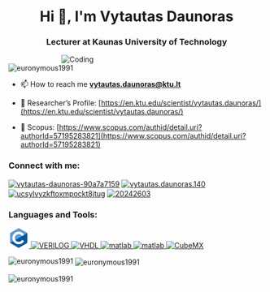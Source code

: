 <h1 align="center">Hi 👋, I'm Vytautas Daunoras</h1>
<h3 align="center">Lecturer at Kaunas University of Technology</h3>

<img align="right" alt="Coding" width="400" src="https://gist.githubusercontent.com/patevs/b007a0e98fb216438d4cbf559fac4166/raw/88f20c9d749d756be63f22b09f3c4ac570bc5101/programming.gif">
<p align="left"> <img src="https://komarev.com/ghpvc/?username=euronymous1991&label=Profile%20views&color=0e75b6&style=flat" alt="euronymous1991" /> </p>


- 📫 How to reach me **vytautas.daunoras@ktu.lt**

- 📄 Researcher’s Profile: [https://en.ktu.edu/scientist/vytautas.daunoras/](https://en.ktu.edu/scientist/vytautas.daunoras/)

- 📄 Scopus: [https://www.scopus.com/authid/detail.uri?authorId=57195283821](https://www.scopus.com/authid/detail.uri?authorId=57195283821)

<h3 align="left">Connect with me:</h3>
<p align="left">
<a href="https://linkedin.com/in/vytautas-daunoras-90a7a7159" target="blank"><img align="center" src="https://raw.githubusercontent.com/rahuldkjain/github-profile-readme-generator/master/src/images/icons/Social/linked-in-alt.svg" alt="vytautas-daunoras-90a7a7159" height="30" width="40" /></a>
<a href="https://fb.com/vytautas.daunoras.140" target="blank"><img align="center" src="https://raw.githubusercontent.com/rahuldkjain/github-profile-readme-generator/master/src/images/icons/Social/facebook.svg" alt="vytautas.daunoras.140" height="30" width="40" /></a>
<a href="https://www.youtube.com/c/ucsylvyzkftoxmpockt8jtug" target="blank"><img align="center" src="https://raw.githubusercontent.com/rahuldkjain/github-profile-readme-generator/master/src/images/icons/Social/youtube.svg" alt="ucsylvyzkftoxmpockt8jtug" height="30" width="40" /></a>
<a href="https://stackoverflow.com/users/20242603" target="blank"><img align="center" src="https://raw.githubusercontent.com/rahuldkjain/github-profile-readme-generator/master/src/images/icons/Social/stack-overflow.svg" alt="20242603" height="30" width="40" /></a>
</p>

<h3 align="left">Languages and Tools:</h3>
<p align="left"> <a href="https://www.cprogramming.com/" target="_blank" rel="noreferrer"> <img src="https://raw.githubusercontent.com/devicons/devicon/master/icons/c/c-original.svg" alt="c" width="40" height="40"/> </a> <a href="https://en.wikipedia.org/wiki/Verilog" target="_blank" rel="noreferrer"> <img src="https://cdn.icon-icons.com/icons2/2107/PNG/512/file_type_verilog_icon_130092.png" alt="VERILOG" width="40" height="40"/> </a> <a href="https://en.wikipedia.org/wiki/VHDL" target="_blank" rel="noreferrer"> <img src="https://play-lh.googleusercontent.com/xeuSfQHt8wEb-JdcXLtReGF-KO8_Rd2UMOL0vSB6bS9qlxdAGQ0VR4mM9wVeEb76EA=w240-h480-rw" alt="VHDL" width="40" height="40"/> </a> 
<a href="https://www.keil.com/" target="_blank" rel="noreferrer"> <img src="https://images1.russianblogs.com/70/ef/efb41dec0aabd42ea1ce2a35416f181e.png" alt="matlab" width="40" height="40"/> </a> 
<a href="https://www.mathworks.com/" target="_blank" rel="noreferrer"> <img src="https://upload.wikimedia.org/wikipedia/commons/2/21/Matlab_Logo.png" alt="matlab" width="40" height="40"/> </a>
<a href="https://www.st.com/en/development-tools/stm32cubemx.html" target="_blank" rel="noreferrer"> <img src="https://user-images.githubusercontent.com/16562333/54928769-ba986300-4f14-11e9-91d7-ecc6640d1989.png" alt="CubeMX" width="40" height="40"/> </a>
</p>

<p><img align="left" src="https://github-readme-stats.vercel.app/api/top-langs?username=euronymous1991&show_icons=true&locale=en&layout=compact" alt="euronymous1991" /></p>

<p>&nbsp;<img align="center" src="https://github-readme-stats.vercel.app/api?username=euronymous1991&show_icons=true&locale=en" alt="euronymous1991" /></p>

<p><img align="center" src="https://github-readme-streak-stats.herokuapp.com/?user=euronymous1991&" alt="euronymous1991" /></p>

